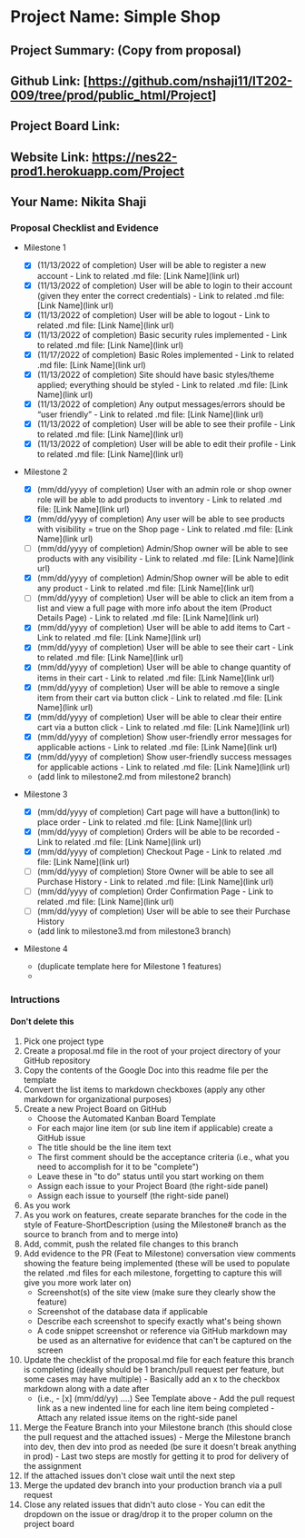 # Project Name: Simple Shop
## Project Summary: (Copy from proposal)
## Github Link: [https://github.com/nshaji11/IT202-009/tree/prod/public_html/Project]
## Project Board Link: 
## Website Link: https://nes22-prod1.herokuapp.com/Project
## Your Name: Nikita Shaji


<!-- Line item / Feature template (use this for each bullet point) -- DO NOT DELETE THIS SECTION

- [ ] \(mm/dd/yyyy of completion) Feature Title (from the proposal bullet point, if it's a sub-point indent it properly)
  -  Link to related .md file: [Link Name](link url)

 End Line item / Feature Template -- DO NOT DELETE THIS SECTION --> 


### Proposal Checklist and Evidence

- Milestone 1
  -  [x] \(11/13/2022 of completion) User will be able to register a new account
        -  Link to related .md file: [Link Name](link url) 
  -  [x] \(11/13/2022 of completion) User will be able to login to their account (given they enter the correct credentials)
        -  Link to related .md file: [Link Name](link url)
  -  [x] \(11/13/2022 of completion) User will be able to logout
        -  Link to related .md file: [Link Name](link url)
  -  [x] \(11/13/2022 of completion) Basic security rules implemented
        -  Link to related .md file: [Link Name](link url)
  -  [x] \(11/17/2022 of completion) Basic Roles implemented
        -  Link to related .md file: [Link Name](link url)
  -  [x] \(11/13/2022 of completion) Site should have basic styles/theme applied; everything should be styled
        -  Link to related .md file: [Link Name](link url)
  -  [x] \(11/13/2022 of completion) Any output messages/errors should be “user friendly”
        -  Link to related .md file: [Link Name](link url)
  -  [x] \(11/13/2022 of completion) User will be able to see their profile
        -  Link to related .md file: [Link Name](link url)
  -  [x] \(11/13/2022 of completion) User will be able to edit their profile
        -  Link to related .md file: [Link Name](link url)

- Milestone 2
  -  [x] \(mm/dd/yyyy of completion) User with an admin role or shop owner role will be able to add products to inventory
        -  Link to related .md file: [Link Name](link url) 
  -  [x] \(mm/dd/yyyy of completion) Any user will be able to see products with visibility = true on the Shop page
        -  Link to related .md file: [Link Name](link url)
  -  [ ] \(mm/dd/yyyy of completion) Admin/Shop owner will be able to see products with any visibility
        -  Link to related .md file: [Link Name](link url)
  -  [x] \(mm/dd/yyyy of completion) Admin/Shop owner will be able to edit any product
        -  Link to related .md file: [Link Name](link url)
  -  [ ] \(mm/dd/yyyy of completion) User will be able to click an item from a list and view a full page with more info about the item (Product Details Page)
        -  Link to related .md file: [Link Name](link url)
  -  [x] \(mm/dd/yyyy of completion) User will be able to add items to Cart
        -  Link to related .md file: [Link Name](link url)
  -  [x] \(mm/dd/yyyy of completion) User will be able to see their cart
        -  Link to related .md file: [Link Name](link url)
  -  [x] \(mm/dd/yyyy of completion) User will be able to change quantity of items in their cart
        -  Link to related .md file: [Link Name](link url)
  -  [x] \(mm/dd/yyyy of completion) User will be able to remove a single item from their cart via button click
        -  Link to related .md file: [Link Name](link url)
  -  [x] \(mm/dd/yyyy of completion) User will be able to clear their entire cart via a button click
        -  Link to related .md file: [Link Name](link url)
  -  [x] \(mm/dd/yyyy of completion) Show user-friendly error messages for applicable actions
        -  Link to related .md file: [Link Name](link url)
  -  [x] \(mm/dd/yyyy of completion) Show user-friendly success messages for applicable actions
        -  Link to related .md file: [Link Name](link url)
  - (add link to milestone2.md from milestone2 branch)

- Milestone 3
  -  [x] \(mm/dd/yyyy of completion) Cart page will have a button(link) to place order
        -  Link to related .md file: [Link Name](link url)
  -  [x] \(mm/dd/yyyy of completion) Orders will be able to be recorded
        -  Link to related .md file: [Link Name](link url)
  -  [x] \(mm/dd/yyyy of completion) Checkout Page
        -  Link to related .md file: [Link Name](link url)
  -  [ ] \(mm/dd/yyyy of completion) Store Owner will be able to see all Purchase History
        -  Link to related .md file: [Link Name](link url)
  -  [ ] \(mm/dd/yyyy of completion) Order Confirmation Page
        -  Link to related .md file: [Link Name](link url)
  -  [ ] \(mm/dd/yyyy of completion) User will be able to see their Purchase History
  - (add link to milestone3.md from milestone3 branch)
- Milestone 4
  - (duplicate template here for Milestone 1 features)
  - 
### Intructions
#### Don't delete this
1. Pick one project type
2. Create a proposal.md file in the root of your project directory of your GitHub repository
3. Copy the contents of the Google Doc into this readme file per the template
4. Convert the list items to markdown checkboxes (apply any other markdown for organizational purposes)
5. Create a new Project Board on GitHub
   - Choose the Automated Kanban Board Template
   - For each major line item (or sub line item if applicable) create a GitHub issue
   - The title should be the line item text
   - The first comment should be the acceptance criteria (i.e., what you need to accomplish for it to be "complete")
   - Leave these in "to do" status until you start working on them
   - Assign each issue to your Project Board (the right-side panel)
   - Assign each issue to yourself (the right-side panel)
6. As you work
  1. As you work on features, create separate branches for the code in the style of Feature-ShortDescription (using the Milestone# branch as the source to branch from and to merge into)
  2. Add, commit, push the related file changes to this branch
  3. Add evidence to the PR (Feat to Milestone) conversation view comments showing the feature being implemented (these will be used to populate the related .md files for each milestone, forgetting to capture this will give you more work later on)
     - Screenshot(s) of the site view (make sure they clearly show the feature)
     - Screenshot of the database data if applicable
     - Describe each screenshot to specify exactly what's being shown
     - A code snippet screenshot or reference via GitHub markdown may be used as an alternative for evidence that can't be captured on the screen
  4. Update the checklist of the proposal.md file for each feature this branch is completing (ideally should be 1 branch/pull request per feature, but some cases may have multiple)
    - Basically add an x to the checkbox markdown along with a date after
      - (i.e.,   - [x] (mm/dd/yy) ....) See Template above
    - Add the pull request link as a new indented line for each line item being completed
    - Attach any related issue items on the right-side panel
  5. Merge the Feature Branch into your Milestone branch (this should close the pull request and the attached issues)
    - Merge the Milestone branch into dev, then dev into prod as needed (be sure it doesn't break anything in prod)
    - Last two steps are mostly for getting it to prod for delivery of the assignment 
  7. If the attached issues don't close wait until the next step
  8. Merge the updated dev branch into your production branch via a pull request
  9. Close any related issues that didn't auto close
    - You can edit the dropdown on the issue or drag/drop it to the proper column on the project board